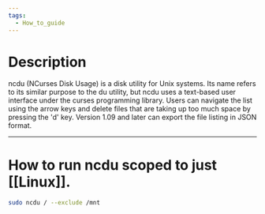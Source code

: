 ```yaml
---
tags:
  - How_to_guide
---
```

# Description

ncdu (NCurses Disk Usage) is a disk utility for Unix systems. Its name refers to its similar purpose to the du utility, but ncdu uses a text-based user interface under the curses programming library. Users can navigate the list using the arrow keys and delete files that are taking up too much space by pressing the 'd' key. Version 1.09 and later can export the file listing in JSON format.

--- 
# How to run ncdu scoped to just [[Linux]].

```bash
sudo ncdu / --exclude /mnt
```

